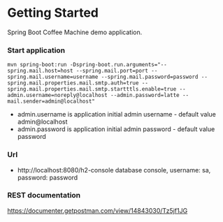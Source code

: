 # Getting Started
Spring Boot Coffee Machine demo application. 

### Start application
`
mvn spring-boot:run -Dspring-boot.run.arguments="--spring.mail.host=host --spring.mail.port=port --spring.mail.username=username --spring.mail.password=password --spring.mail.properties.mail.smtp.auth=true --spring.mail.properties.mail.smtp.startttls.enable=true --admin.username=noreply@localhost --admin.password=latte --mail.sender=admin@localhost"
`

* admin.username is application initial admin username - default value admin@localhost
* admin.password is application initial admin password - default value password

### Url
* http://localhost:8080/h2-console database console, username: sa, password: password


### REST documentation
https://documenter.getpostman.com/view/14843030/Tz5jf1JG
